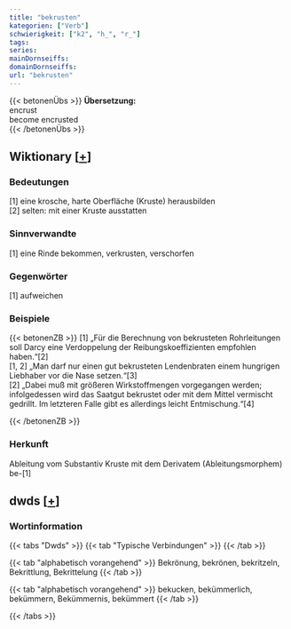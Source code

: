 ```yaml
---
title: "bekrusten"
kategorien: ["Verb"]
schwierigkeit: ["k2", "h_", "r_"]
tags:
series:
mainDornseiffs:
domainDornseiffs:
url: "bekrusten"
---
```


{{< betonenÜbs >}}
**Übersetzung:**  
encrust  
become  encrusted  
{{< /betonenÜbs >}}

## Wiktionary [[+](https://de.wiktionary.org/wiki/bekrusten)]

### Bedeutungen
[1] eine krosche, harte Oberfläche (Kruste) herausbilden  
[2] selten: mit einer Kruste ausstatten  

### Sinnverwandte
[1] eine Rinde bekommen, verkrusten, verschorfen  

### Gegenwörter
[1] aufweichen  

### Beispiele
{{< betonenZB >}}
[1] „Für die Berechnung von bekrusteten Rohrleitungen soll Darcy eine Verdoppelung der Reibungskoeffizienten empfohlen haben.“[2]  
[1, 2] „Man darf nur einen gut bekrusteten Lendenbraten einem hungrigen Liebhaber vor die Nase setzen.“[3]  
[2] „Dabei muß mit größeren Wirkstoffmengen vorgegangen werden; infolgedessen wird das Saatgut bekrustet oder mit dem Mittel vermischt gedrillt. Im letzteren Falle gibt es allerdings leicht Entmischung.“[4]  

{{< /betonenZB >}}
### Herkunft
Ableitung vom Substantiv Kruste mit dem Derivatem (Ableitungsmorphem) be-[1]  



## dwds [[+](https://www.dwds.de/wb/bekrusten)]

### Wortinformation
{{< tabs "Dwds" >}}
{{< tab "Typische Verbindungen" >}}
{{< /tab >}}

{{< tab "alphabetisch vorangehend" >}}
Bekrönung, bekrönen, bekritzeln, Bekrittlung, Bekrittelung
{{< /tab >}}

{{< tab "alphabetisch vorangehend" >}}
bekucken, bekümmerlich, bekümmern, Bekümmernis, bekümmert
{{< /tab >}}

{{< /tabs >}}

